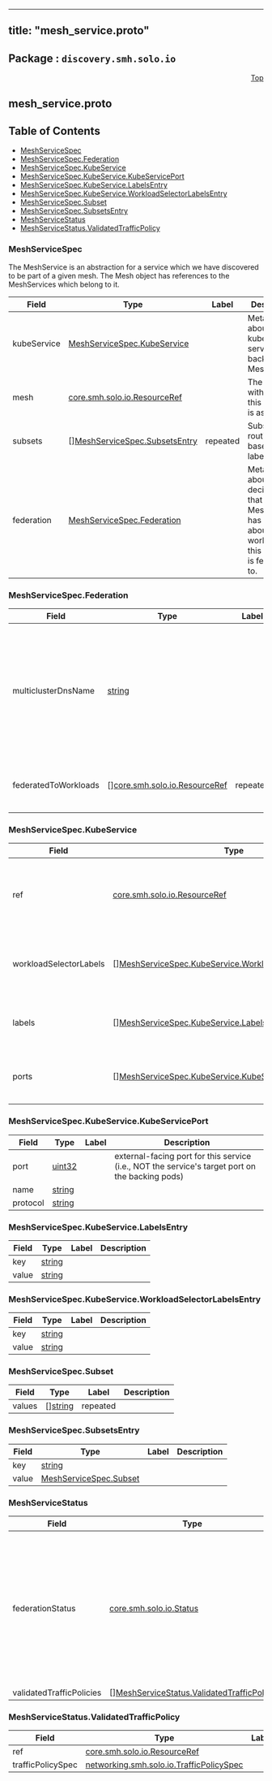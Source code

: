 
---
title: "mesh_service.proto"
---

## Package : `discovery.smh.solo.io`



<a name="top"></a>

<a name="API Reference for mesh_service.proto"></a>
<p align="right"><a href="#top">Top</a></p>

## mesh_service.proto


## Table of Contents
  - [MeshServiceSpec](#discovery.smh.solo.io.MeshServiceSpec)
  - [MeshServiceSpec.Federation](#discovery.smh.solo.io.MeshServiceSpec.Federation)
  - [MeshServiceSpec.KubeService](#discovery.smh.solo.io.MeshServiceSpec.KubeService)
  - [MeshServiceSpec.KubeService.KubeServicePort](#discovery.smh.solo.io.MeshServiceSpec.KubeService.KubeServicePort)
  - [MeshServiceSpec.KubeService.LabelsEntry](#discovery.smh.solo.io.MeshServiceSpec.KubeService.LabelsEntry)
  - [MeshServiceSpec.KubeService.WorkloadSelectorLabelsEntry](#discovery.smh.solo.io.MeshServiceSpec.KubeService.WorkloadSelectorLabelsEntry)
  - [MeshServiceSpec.Subset](#discovery.smh.solo.io.MeshServiceSpec.Subset)
  - [MeshServiceSpec.SubsetsEntry](#discovery.smh.solo.io.MeshServiceSpec.SubsetsEntry)
  - [MeshServiceStatus](#discovery.smh.solo.io.MeshServiceStatus)
  - [MeshServiceStatus.ValidatedTrafficPolicy](#discovery.smh.solo.io.MeshServiceStatus.ValidatedTrafficPolicy)







<a name="discovery.smh.solo.io.MeshServiceSpec"></a>

### MeshServiceSpec
The MeshService is an abstraction for a service which we have discovered to be part of a given mesh. The Mesh object has references to the MeshServices which belong to it.


| Field | Type | Label | Description |
| ----- | ---- | ----- | ----------- |
| kubeService | [MeshServiceSpec.KubeService](#discovery.smh.solo.io.MeshServiceSpec.KubeService) |  | Metadata about the kube-native service backing this MeshService. |
| mesh | [core.smh.solo.io.ResourceRef](#core.smh.solo.io.ResourceRef) |  | The mesh with which this service is associated. |
| subsets | [][MeshServiceSpec.SubsetsEntry](#discovery.smh.solo.io.MeshServiceSpec.SubsetsEntry) | repeated | Subsets for routing, based on labels. |
| federation | [MeshServiceSpec.Federation](#discovery.smh.solo.io.MeshServiceSpec.Federation) |  | Metadata about the decisions that Service Mesh Hub has made about what workloads this service is federated to. |






<a name="discovery.smh.solo.io.MeshServiceSpec.Federation"></a>

### MeshServiceSpec.Federation



| Field | Type | Label | Description |
| ----- | ---- | ----- | ----------- |
| multiclusterDnsName | [string](#string) |  | For any workload that this service has federated to (i.e., any MeshWorkload whose ref appears in `federated_to_workloads`), a client in that workload will be able to reach this service at this DNS name. This includes workloads on clusters other than the one hosting this service. |
| federatedToWorkloads | [][core.smh.solo.io.ResourceRef](#core.smh.solo.io.ResourceRef) | repeated | The list of MeshWorkloads which are able to resolve this service's `multicluster_dns_name`. |






<a name="discovery.smh.solo.io.MeshServiceSpec.KubeService"></a>

### MeshServiceSpec.KubeService



| Field | Type | Label | Description |
| ----- | ---- | ----- | ----------- |
| ref | [core.smh.solo.io.ResourceRef](#core.smh.solo.io.ResourceRef) |  | A reference to the kube-native service that this MeshService represents. |
| workloadSelectorLabels | [][MeshServiceSpec.KubeService.WorkloadSelectorLabelsEntry](#discovery.smh.solo.io.MeshServiceSpec.KubeService.WorkloadSelectorLabelsEntry) | repeated | Selectors for the set of pods targeted by the k8s Service. |
| labels | [][MeshServiceSpec.KubeService.LabelsEntry](#discovery.smh.solo.io.MeshServiceSpec.KubeService.LabelsEntry) | repeated | Labels on the underlying k8s Service itself. |
| ports | [][MeshServiceSpec.KubeService.KubeServicePort](#discovery.smh.solo.io.MeshServiceSpec.KubeService.KubeServicePort) | repeated | The ports exposed by the underlying service. |






<a name="discovery.smh.solo.io.MeshServiceSpec.KubeService.KubeServicePort"></a>

### MeshServiceSpec.KubeService.KubeServicePort



| Field | Type | Label | Description |
| ----- | ---- | ----- | ----------- |
| port | [uint32](#uint32) |  | external-facing port for this service (i.e., NOT the service's target port on the backing pods) |
| name | [string](#string) |  |  |
| protocol | [string](#string) |  |  |






<a name="discovery.smh.solo.io.MeshServiceSpec.KubeService.LabelsEntry"></a>

### MeshServiceSpec.KubeService.LabelsEntry



| Field | Type | Label | Description |
| ----- | ---- | ----- | ----------- |
| key | [string](#string) |  |  |
| value | [string](#string) |  |  |






<a name="discovery.smh.solo.io.MeshServiceSpec.KubeService.WorkloadSelectorLabelsEntry"></a>

### MeshServiceSpec.KubeService.WorkloadSelectorLabelsEntry



| Field | Type | Label | Description |
| ----- | ---- | ----- | ----------- |
| key | [string](#string) |  |  |
| value | [string](#string) |  |  |






<a name="discovery.smh.solo.io.MeshServiceSpec.Subset"></a>

### MeshServiceSpec.Subset



| Field | Type | Label | Description |
| ----- | ---- | ----- | ----------- |
| values | [][string](#string) | repeated |  |






<a name="discovery.smh.solo.io.MeshServiceSpec.SubsetsEntry"></a>

### MeshServiceSpec.SubsetsEntry



| Field | Type | Label | Description |
| ----- | ---- | ----- | ----------- |
| key | [string](#string) |  |  |
| value | [MeshServiceSpec.Subset](#discovery.smh.solo.io.MeshServiceSpec.Subset) |  |  |






<a name="discovery.smh.solo.io.MeshServiceStatus"></a>

### MeshServiceStatus



| Field | Type | Label | Description |
| ----- | ---- | ----- | ----------- |
| federationStatus | [core.smh.solo.io.Status](#core.smh.solo.io.Status) |  | The status of federation artifacts being written to remote clusters as a result of the federation metadata on this object's Spec. |
| validatedTrafficPolicies | [][MeshServiceStatus.ValidatedTrafficPolicy](#discovery.smh.solo.io.MeshServiceStatus.ValidatedTrafficPolicy) | repeated |  |






<a name="discovery.smh.solo.io.MeshServiceStatus.ValidatedTrafficPolicy"></a>

### MeshServiceStatus.ValidatedTrafficPolicy



| Field | Type | Label | Description |
| ----- | ---- | ----- | ----------- |
| ref | [core.smh.solo.io.ResourceRef](#core.smh.solo.io.ResourceRef) |  |  |
| trafficPolicySpec | [networking.smh.solo.io.TrafficPolicySpec](#networking.smh.solo.io.TrafficPolicySpec) |  |  |





 <!-- end messages -->

 <!-- end enums -->

 <!-- end HasExtensions -->

 <!-- end services -->

